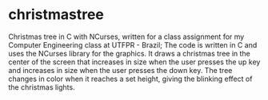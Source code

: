 # christmastree
Christmas tree in C with NCurses, written for a class assignment for my Computer Engineering class at UTFPR - Brazil;
The code is written in C and uses the NCurses library for the graphics.
It draws a christmas tree in the center of the screen that increases in size when the user presses the up key and increases in size when the user presses the down key. 
The tree changes in color when it reaches a set height, giving the blinking effect of the christmas lights.
